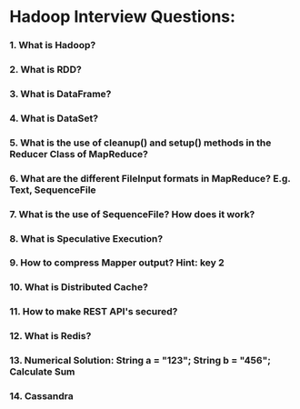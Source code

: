 # Hadoop Interview Questions:

### 1. What is Hadoop?

### 2. What is RDD?

### 3. What is DataFrame?

### 4. What is DataSet?

### 5. What is the use of cleanup() and setup() methods in the Reducer Class of MapReduce?

### 6. What are the different FileInput formats in MapReduce?  E.g. Text, SequenceFile

### 7. What is the use of SequenceFile?  How does it work?

### 8. What is Speculative Execution?

### 9. How to compress Mapper output? Hint: key 2

### 10. What is Distributed Cache?

### 11. How to make REST API's secured?

### 12. What is Redis?

### 13. Numerical Solution: String a = "123"; String b = "456"; Calculate Sum

### 14. Cassandra
